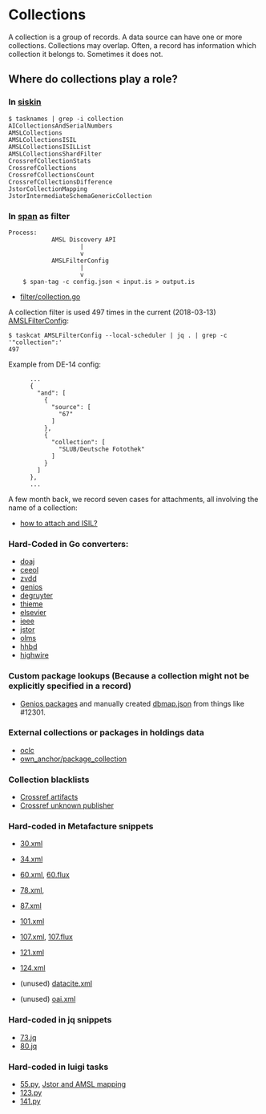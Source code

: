 Collections
===========

A collection is a group of records. A data source can have one or more
collections. Collections may overlap. Often, a record has information which
collection it belongs to. Sometimes it does not.


Where do collections play a role?
---------------------------------

### In [siskin](https://github.com/miku/siskin)

```shell
$ tasknames | grep -i collection
AICollectionsAndSerialNumbers
AMSLCollections
AMSLCollectionsISIL
AMSLCollectionsISILList
AMSLCollectionsShardFilter
CrossrefCollectionStats
CrossrefCollections
CrossrefCollectionsCount
CrossrefCollectionsDifference
JstorCollectionMapping
JstorIntermediateSchemaGenericCollection
```

### In [span](https://github.com/miku/span) as filter

```
Process:
            AMSL Discovery API
                    |
                    v
            AMSLFilterConfig
                    |
                    v
    $ span-tag -c config.json < input.is > output.is
```

* [filter/collection.go](https://github.com/miku/span/blob/2f582de074ece435548ae577febdbb57395ad4aa/filter/collection.go)

A collection filter is used 497 times in the current (2018-03-13)
[AMSLFilterConfig](https://github.com/miku/siskin/blob/732d0c0683ae744bf37dc34b8795301cb76360aa/siskin/sources/amsl.py#L645-L711):

```
$ taskcat AMSLFilterConfig --local-scheduler | jq . | grep -c '"collection":'
497
```

Example from DE-14 config:

```
      ...
      {
        "and": [
          {
            "source": [
              "67"
            ]
          },
          {
            "collection": [
              "SLUB/Deutsche Fotothek"
            ]
          }
        ]
      },
      ...
```

A few month back, we record seven cases for attachments, all involving the name of a collection:

* [how to attach and
  ISIL?](https://github.com/miku/siskin/blob/732d0c0683ae744bf37dc34b8795301cb76360aa/siskin/sources/amsl.py#L651-L657)

### Hard-Coded in Go converters:

* [doaj](https://github.com/miku/span/blob/a1c1b604f9320fa2c4d5f390c560f69f65e04f8a/formats/doaj/document.go#L42)
* [ceeol](https://github.com/miku/span/blob/94878b24fa18cddc00af56ce075aae904c5821e2/formats/ceeol/article.go#L20)
* [zvdd](https://github.com/miku/span/blob/a1c1b604f9320fa2c4d5f390c560f69f65e04f8a/formats/zvdd/record.go#L18)
* [genios](https://github.com/miku/span/blob/3c88c49920507c6eee1711aead83ccf9b5481ec8/formats/genios/document.go#L45)
* [degruyter](https://github.com/miku/span/blob/a1c1b604f9320fa2c4d5f390c560f69f65e04f8a/formats/degruyter/article.go#L39)
* [thieme](https://github.com/miku/span/blob/a1c1b604f9320fa2c4d5f390c560f69f65e04f8a/formats/thieme/document.go#L18)
* [elsevier](https://github.com/miku/span/blob/a1c1b604f9320fa2c4d5f390c560f69f65e04f8a/formats/elsevier/dataset.go#L25)
* [ieee](https://github.com/miku/span/blob/43a44f1d62356f12e1486b76b894b68da6949c8a/formats/ieee/publication.go#L20)
* [jstor](https://github.com/miku/span/blob/a1c1b604f9320fa2c4d5f390c560f69f65e04f8a/formats/jstor/article.go#L45)
* [olms](https://github.com/miku/span/blob/ebc6e9f007a666816e822ed0013808fb86d91d99/formats/olms/record.go#L83)
* [hhbd](https://github.com/miku/span/blob/63b4d389e28e6ac73069d032ad989d4523e2b999/formats/hhbd/record.go#L113)
* [highwire](https://github.com/miku/span/blob/a1c1b604f9320fa2c4d5f390c560f69f65e04f8a/formats/highwire/record.go#L62)

### Custom package lookups (Because a collection might not be explicitly specified in a record)

* [Genios
packages](https://github.com/miku/span/blob/3c88c49920507c6eee1711aead83ccf9b5481ec8/formats/genios/document.go#L251-L270)
and manually created
[dbmap.json](https://github.com/miku/span/blob/2f582de074ece435548ae577febdbb57395ad4aa/assets/genios/dbmap.json)
from things like #12301.

### External collections or packages in holdings data

* [oclc](https://github.com/miku/span/blob/060bfd0f912655bc7f6e2e8ed0c980ce28341873/licensing/entry.go#L118-L119)
* [own_anchor/package_collection](https://github.com/miku/span/blob/060bfd0f912655bc7f6e2e8ed0c980ce28341873/licensing/entry.go#L106-L107)

### Collection blacklists

* [Crossref artifacts](https://github.com/miku/span/blob/9ee898530614277bd9705f0e42b760955817972d/formats/crossref/document.go#L322-L333)
* [Crossref unknown publisher](https://github.com/miku/span/blob/9ee898530614277bd9705f0e42b760955817972d/formats/crossref/document.go#L336)

### Hard-coded in Metafacture snippets

* [30.xml](https://github.com/miku/siskin/blob/0209586991cbb501b10b0672ac9d793b53b76925/siskin/assets/30/30_morph.xml#L56-L60)
* [34.xml](https://github.com/miku/siskin/blob/447f48b80423e5e221b3dc1cea5e4c1790a98997/siskin/assets/34/morph.xml#L54-L58)
* [60.xml](https://github.com/miku/siskin/blob/ea069dbeb189237c6d0b5791a63046846b786075/siskin/assets/60/morph.xml#L44-L48),
  [60.flux](https://github.com/miku/siskin/blob/ea069dbeb189237c6d0b5791a63046846b786075/siskin/assets/60/flux.flux#L7)
* [78.xml](https://github.com/miku/siskin/blob/ea069dbeb189237c6d0b5791a63046846b786075/siskin/assets/78/78_morph.xml#L8-L12), 
* [87.xml](https://github.com/miku/siskin/blob/ea069dbeb189237c6d0b5791a63046846b786075/siskin/assets/87/87_morph.xml#L37-L41)
* [101.xml](https://github.com/miku/siskin/blob/ea069dbeb189237c6d0b5791a63046846b786075/siskin/assets/101/101_morph.xml#L12-L16)
* [107.xml](https://github.com/miku/siskin/blob/ea069dbeb189237c6d0b5791a63046846b786075/siskin/assets/107/morph.xml#L48-L52),
  [107.flux](https://github.com/miku/siskin/blob/ea069dbeb189237c6d0b5791a63046846b786075/siskin/assets/107/107.flux#L5)
* [121.xml](https://github.com/miku/siskin/blob/ea069dbeb189237c6d0b5791a63046846b786075/siskin/assets/arxiv/121_morph.xml#L46-L50)
* [124.xml](https://github.com/miku/siskin/blob/ea069dbeb189237c6d0b5791a63046846b786075/siskin/assets/124/124_morph.xml#L50-L54)

* (unused) [datacite.xml](https://github.com/miku/siskin/blob/ea069dbeb189237c6d0b5791a63046846b786075/siskin/assets/datacite/morph.xml#L44-L48)
* (unused) [oai.xml](https://github.com/miku/siskin/blob/ea069dbeb189237c6d0b5791a63046846b786075/siskin/assets/oai/morph.xml#L44-L48)

### Hard-coded in jq snippets

* [73.jq](https://github.com/miku/siskin/blob/ea069dbeb189237c6d0b5791a63046846b786075/siskin/assets/73/filter.jq#L5)
* [80.jq](https://github.com/miku/siskin/blob/ea069dbeb189237c6d0b5791a63046846b786075/siskin/assets/80/filter.jq#L5)

### Hard-coded in luigi tasks

* [55.py](https://github.com/miku/siskin/blob/a87d04d7126f7be721bf37fe4b47048504c16fda/siskin/sources/jstor.py#L425),
  [Jstor and AMSL
  mapping](https://github.com/miku/siskin/blob/a87d04d7126f7be721bf37fe4b47048504c16fda/siskin/sources/jstor.py#L372-L396)
* [123.py](https://github.com/miku/siskin/blob/ea069dbeb189237c6d0b5791a63046846b786075/siskin/sources/jove.py#L123)
* [141.py](https://github.com/miku/siskin/blob/342c55300c72fa97ef047089000fd146727c3a3d/siskin/sources/lynda.py#L121)
